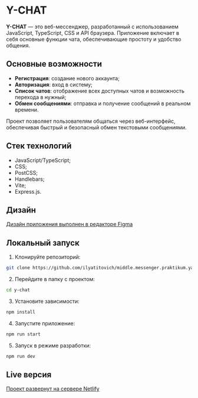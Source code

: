 # Y-CHAT

**Y-CHAT** — это веб-мессенджер, разработанный с использованием JavaScript, TypeScript, CSS и API браузера. Приложение включает в себя основные функции чата, обеспечивающие простоту и удобство общения.

## Основные возможности

- **Регистрация**: создание нового аккаунта;
- **Авторизация**: вход в систему;
- **Список чатов**: отображение всех доступных чатов и возможность перехода в нужный;
- **Обмен сообщениями**: отправка и получение сообщений в реальном времени.

Проект позволяет пользователям общаться через веб-интерфейс, обеспечивая быстрый и безопасный обмен текстовыми сообщениями.

## Стек технологий

- JavaScript/TypeScript;
- CSS;
- PostCSS;
- Handlebars;
- Vite;
- Express.js.

## Дизайн

[Дизайн приложения выполнен в редакторе Figma](https://figma.com)

## Локальный запуск

1. Клонируйте репозиторий:

```bash
git clone https://github.com/ilyatitovich/middle.messenger.praktikum.yandex.git
```

2. Перейдите в папку с проектом:

```bash
cd y-chat
```

3. Установите зависимости:

```bash
npm install
```

4. Запустите приложение:

```bash
npm run start
```

5. Запуск в режиме разработки:

```bash
npm run dev
```

## Live версия

[Проект развернут на сервере Netlify](https://netlify.com)
